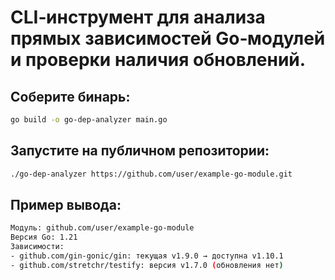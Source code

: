 # CLI‑инструмент для анализа прямых зависимостей Go‑модулей и проверки наличия обновлений.

## Соберите бинарь:

```bash
go build -o go-dep-analyzer main.go
```

## Запустите на публичном репозитории:
```bash
./go-dep-analyzer https://github.com/user/example-go-module.git
```
## Пример вывода:
```bash
Модуль: github.com/user/example-go-module
Версия Go: 1.21
Зависимости:
- github.com/gin-gonic/gin: текущая v1.9.0 → доступна v1.10.1
- github.com/stretchr/testify: версия v1.7.0 (обновления нет)
```
